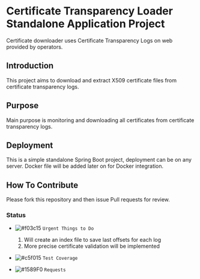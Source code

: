 # Certificate Transparency Loader Standalone Application Project

Certificate downloader uses Certificate Transparency Logs on web provided by operators.

## Introduction

This project aims to download and extract X509 certificate files from certificate transparency logs.

## Purpose

Main purpose is monitoring and downloading all certificates from certificate transparency logs.

## Deployment

This is a simple standalone Spring Boot project, deployment can be on any server. Docker file will be added later 
on for Docker integration.

## How To Contribute

Please fork this repository and then issue Pull requests for review.

### Status
- ![#f03c15](https://placehold.it/15/f03c15/000000?text=+) `Urgent Things to Do`
  1. Will create an index file to save last offsets for each log
  2. More precise certificate validation will be implemented
  
- ![#c5f015](https://placehold.it/15/c5f015/000000?text=+) `Test Coverage`
  
- ![#1589F0](https://placehold.it/15/1589F0/000000?text=+) `Requests`